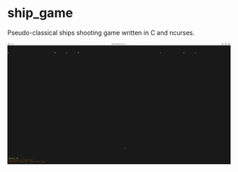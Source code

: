 ship_game
=========

Pseudo-classical ships shooting game written in C and ncurses.

![Alt text](ship_battle.png?raw=true)

